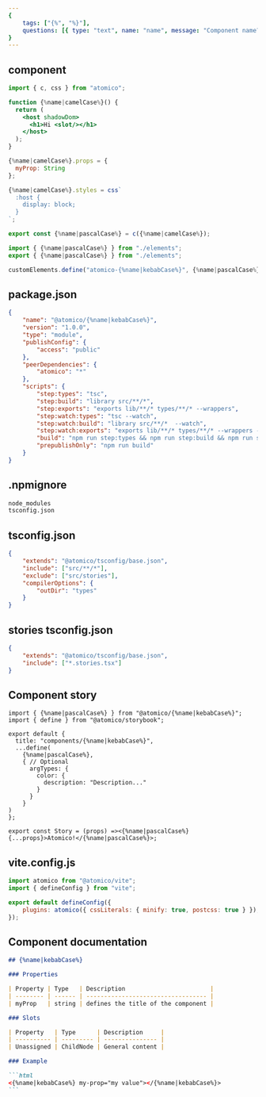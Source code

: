 ```yaml
---
{
    tags: ["{%", "%}"],
    questions: [{ type: "text", name: "name", message: "Component name?" }],
}
---
```


## component

```jsx {%name|kebabCase%}/src/elements.tsx
import { c, css } from "atomico";

function {%name|camelCase%}() {
  return (
    <host shadowDom>
      <h1>Hi <slot/></h1>
    </host>
  );
}

{%name|camelCase%}.props = {
  myProp: String
};

{%name|camelCase%}.styles = css`
  :host {
    display: block;
  }
`;

export const {%name|pascalCase%} = c({%name|camelCase%});
```

```jsx {%name|kebabCase%}/src/index.tsx
import { {%name|pascalCase%} } from "./elements";
export { {%name|pascalCase%} } from "./elements";

customElements.define("atomico-{%name|kebabCase%}", {%name|pascalCase%});
```

## package.json

```json {%name|kebabCase%}/package.json
{
    "name": "@atomico/{%name|kebabCase%}",
    "version": "1.0.0",
    "type": "module",
    "publishConfig": {
        "access": "public"
    },
    "peerDependencies": {
        "atomico": "*"
    },
    "scripts": {
        "step:types": "tsc",
        "step:build": "library src/**/*",
        "step:exports": "exports lib/**/* types/**/* --wrappers",
        "step:watch:types": "tsc --watch",
        "step:watch:build": "library src/**/*  --watch",
        "step:watch:exports": "exports lib/**/* types/**/* --wrappers --watch",
        "build": "npm run step:types && npm run step:build && npm run step:exports",
        "prepublishOnly": "npm run build"
    }
}
```

## .npmignore

```txt {%name|kebabCase%}/.npmignore
node_modules
tsconfig.json
```

## tsconfig.json

```json {%name|kebabCase%}/tsconfig.json
{
    "extends": "@atomico/tsconfig/base.json",
    "include": ["src/**/*"],
    "exclude": ["src/stories"],
    "compilerOptions": {
        "outDir": "types"
    }
}
```

## stories tsconfig.json

```json {%name|kebabCase%}/src/stories/tsconfig.json
{
    "extends": "@atomico/tsconfig/base.json",
    "include": ["*.stories.tsx"]
}
```

## Component story

```tsx {%name|kebabCase%}/src/stories/index.stories.tsx
import { {%name|pascalCase%} } from "@atomico/{%name|kebabCase%}";
import { define } from "@atomico/storybook";

export default {
  title: "components/{%name|kebabCase%}",
  ...define(
    {%name|pascalCase%},
    { // Optional
      argTypes: {
        color: {
          description: "Description..."
        }
      }
    }
)
};

export const Story = (props) =><{%name|pascalCase%} {...props}>Atomico!</{%name|pascalCase%}>;
```

## vite.config.js

```js {%name|kebabCase%}/vite.config.js
import atomico from "@atomico/vite";
import { defineConfig } from "vite";

export default defineConfig({
    plugins: atomico({ cssLiterals: { minify: true, postcss: true } }),
});
```

## Component documentation

````markdown {%name|kebabCase%}/README.md
## {%name|kebabCase%}

### Properties

| Property | Type   | Description                        |
| -------- | ------ | ---------------------------------- |
| myProp   | string | defines the title of the component |

### Slots

| Property   | Type      | Description     |
| ---------- | --------- | --------------- |
| Unassigned | ChildNode | General content |

### Example

```html
<{%name|kebabCase%} my-prop="my value"></{%name|kebabCase%}>
```
````
